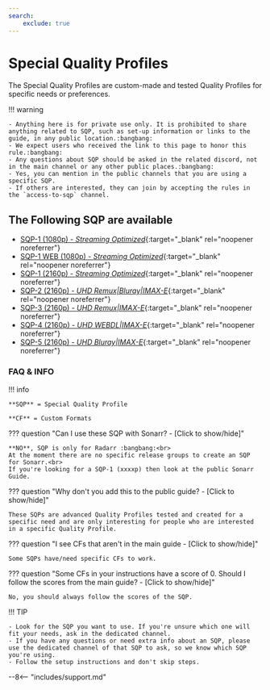 ```yaml
---
search:
    exclude: true
---
```


# Special Quality Profiles

<meta name="robots" content="noindex, noarchive, nofollow" />

The Special Quality Profiles are custom-made and tested Quality Profiles for specific needs or preferences.

!!! warning

    - Anything here is for private use only. It is prohibited to share anything related to SQP, such as set-up information or links to the guide, in any public location.:bangbang:
    - We expect users who received the link to this page to honor this rule.:bangbang:
    - Any questions about SQP should be asked in the related discord, not in the main channel or any other public places.:bangbang:
    - Yes, you can mention in the public channels that you are using a specific SQP.
    - If others are interested, they can join by accepting the rules in the `access-to-sqp` channel.

## The Following SQP are available

- [SQP-1 (1080p) - _Streaming Optimized_](/SQP/1){:target="\_blank" rel="noopener noreferrer"}
- [SQP-1 WEB (1080p) - _Streaming Optimized_](/SQP/1-web){:target="\_blank" rel="noopener noreferrer"}
- [SQP-1 (2160p) - _Streaming Optimized_](/SQP/1-4k){:target="\_blank" rel="noopener noreferrer"}
- [SQP-2 (2160p) - _UHD Remux|Bluray|IMAX-E_](/SQP/2){:target="\_blank" rel="noopener noreferrer"}
- [SQP-3 (2160p) - _UHD Remux|IMAX-E_](/SQP/3){:target="\_blank" rel="noopener noreferrer"}
- [SQP-4 (2160p) - _UHD WEBDL|IMAX-E_](/SQP/4){:target="\_blank" rel="noopener noreferrer"}
- [SQP-5 (2160p) - _UHD Bluray|IMAX-E_](/SQP/5){:target="\_blank" rel="noopener noreferrer"}

### FAQ & INFO

!!! info

    **SQP** = Special Quality Profile

    **CF** = Custom Formats

??? question "Can I use these SQP with Sonarr? - [Click to show/hide]"

    **NO**, SQP is only for Radarr :bangbang:<br>
    At the moment there are no specific release groups to create an SQP for Sonarr.<br>
    If you're looking for a SQP-1 (xxxxp) then look at the public Sonarr Guide.

??? question "Why don't you add this to the public guide? - [Click to show/hide]"

    These SQPs are advanced Quality Profiles tested and created for a specific need and are only interesting for people who are interested in a specific Quality Profile.

??? question "I see CFs that aren't in the main guide - [Click to show/hide]"

    Some SQPs have/need specific CFs to work.

??? question "Some CFs in your instructions have a score of 0. Should I follow the scores from the main guide? - [Click to show/hide]"

    No, you should always follow the scores of the SQP.

!!! TIP

    - Look for the SQP you want to use. If you're unsure which one will fit your needs, ask in the dedicated channel.
    - If you have any questions or need extra info about an SQP, please use the dedicated channel of that SQP to ask, so we know which SQP you're using.
    - Follow the setup instructions and don't skip steps.

--8<-- "includes/support.md"
